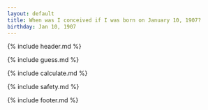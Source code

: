 ```yaml
---
layout: default
title: When was I conceived if I was born on January 10, 1907?
birthday: Jan 10, 1907
---
```


{% include header.md %}

{% include guess.md %}

{% include calculate.md %}

{% include safety.md %}

{% include footer.md %}




